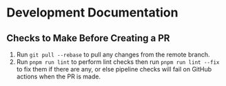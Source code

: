 # Development Documentation

## Checks to Make Before Creating a PR
1. Run `git pull --rebase` to pull any changes from the remote branch.
2. Run `pnpm run lint` to perform lint checks then run  `pnpm run lint --fix` to fix them if there are any, or else pipeline checks will fail on GitHub actions when the PR is made.
